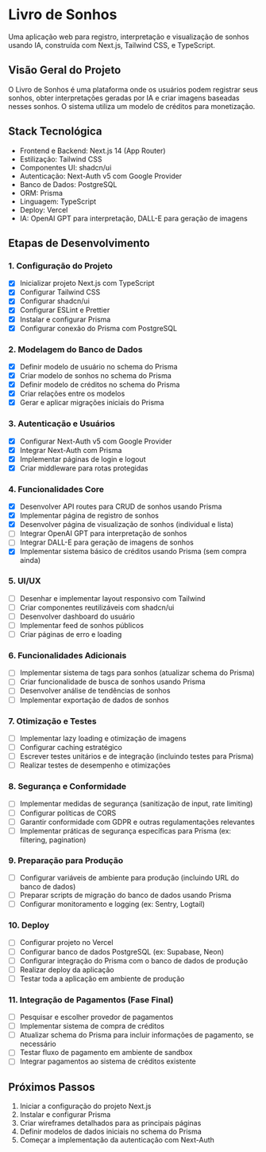 # Livro de Sonhos

Uma aplicação web para registro, interpretação e visualização de sonhos usando IA, construída com Next.js, Tailwind CSS, e TypeScript.

## Visão Geral do Projeto

O Livro de Sonhos é uma plataforma onde os usuários podem registrar seus sonhos, obter interpretações geradas por IA e criar imagens baseadas nesses sonhos. O sistema utiliza um modelo de créditos para monetização.

## Stack Tecnológica

- Frontend e Backend: Next.js 14 (App Router)
- Estilização: Tailwind CSS
- Componentes UI: shadcn/ui
- Autenticação: Next-Auth v5 com Google Provider
- Banco de Dados: PostgreSQL
- ORM: Prisma
- Linguagem: TypeScript
- Deploy: Vercel
- IA: OpenAI GPT para interpretação, DALL-E para geração de imagens

## Etapas de Desenvolvimento

### 1. Configuração do Projeto

- [x] Inicializar projeto Next.js com TypeScript
- [x] Configurar Tailwind CSS
- [x] Configurar shadcn/ui
- [x] Configurar ESLint e Prettier
- [x] Instalar e configurar Prisma
- [x] Configurar conexão do Prisma com PostgreSQL

### 2. Modelagem do Banco de Dados

- [x] Definir modelo de usuário no schema do Prisma
- [x] Criar modelo de sonhos no schema do Prisma
- [x] Definir modelo de créditos no schema do Prisma
- [x] Criar relações entre os modelos
- [x] Gerar e aplicar migrações iniciais do Prisma

### 3. Autenticação e Usuários

- [x] Configurar Next-Auth v5 com Google Provider
- [x] Integrar Next-Auth com Prisma
- [x] Implementar páginas de login e logout
- [x] Criar middleware para rotas protegidas

### 4. Funcionalidades Core

- [x] Desenvolver API routes para CRUD de sonhos usando Prisma
- [x] Implementar página de registro de sonhos
- [x] Desenvolver página de visualização de sonhos (individual e lista)
- [ ] Integrar OpenAI GPT para interpretação de sonhos
- [ ] Integrar DALL-E para geração de imagens de sonhos
- [x] Implementar sistema básico de créditos usando Prisma (sem compra ainda)

### 5. UI/UX

- [ ] Desenhar e implementar layout responsivo com Tailwind
- [ ] Criar componentes reutilizáveis com shadcn/ui
- [ ] Desenvolver dashboard do usuário
- [ ] Implementar feed de sonhos públicos
- [ ] Criar páginas de erro e loading

### 6. Funcionalidades Adicionais

- [ ] Implementar sistema de tags para sonhos (atualizar schema do Prisma)
- [ ] Criar funcionalidade de busca de sonhos usando Prisma
- [ ] Desenvolver análise de tendências de sonhos
- [ ] Implementar exportação de dados de sonhos

### 7. Otimização e Testes

- [ ] Implementar lazy loading e otimização de imagens
- [ ] Configurar caching estratégico
- [ ] Escrever testes unitários e de integração (incluindo testes para Prisma)
- [ ] Realizar testes de desempenho e otimizações

### 8. Segurança e Conformidade

- [ ] Implementar medidas de segurança (sanitização de input, rate limiting)
- [ ] Configurar políticas de CORS
- [ ] Garantir conformidade com GDPR e outras regulamentações relevantes
- [ ] Implementar práticas de segurança específicas para Prisma (ex: filtering, pagination)

### 9. Preparação para Produção

- [ ] Configurar variáveis de ambiente para produção (incluindo URL do banco de dados)
- [ ] Preparar scripts de migração do banco de dados usando Prisma
- [ ] Configurar monitoramento e logging (ex: Sentry, Logtail)

### 10. Deploy

- [ ] Configurar projeto no Vercel
- [ ] Configurar banco de dados PostgreSQL (ex: Supabase, Neon)
- [ ] Configurar integração do Prisma com o banco de dados de produção
- [ ] Realizar deploy da aplicação
- [ ] Testar toda a aplicação em ambiente de produção

### 11. Integração de Pagamentos (Fase Final)

- [ ] Pesquisar e escolher provedor de pagamentos
- [ ] Implementar sistema de compra de créditos
- [ ] Atualizar schema do Prisma para incluir informações de pagamento, se necessário
- [ ] Testar fluxo de pagamento em ambiente de sandbox
- [ ] Integrar pagamentos ao sistema de créditos existente

## Próximos Passos

1. Iniciar a configuração do projeto Next.js
2. Instalar e configurar Prisma
3. Criar wireframes detalhados para as principais páginas
4. Definir modelos de dados iniciais no schema do Prisma
5. Começar a implementação da autenticação com Next-Auth
